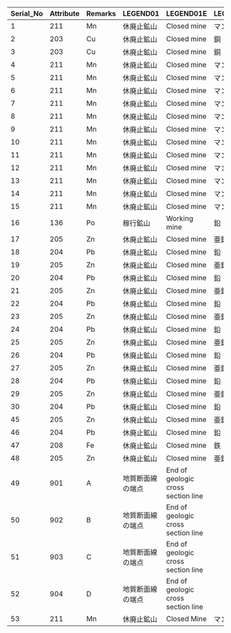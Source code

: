 | Serial_No | Attribute | Remarks | LEGEND01         | LEGEND01E                          | LEGEND02 | LEGEND02E |
| --------- | --------- | ------- | ---------------- | ---------------------------------- | -------- | --------- |
| 1         | 211       | Mn      | 休廃止鉱山       | Closed mine                        | マンガン | Manganese |
| 2         | 203       | Cu      | 休廃止鉱山       | Closed mine                        | 銅       | Copper    |
| 3         | 203       | Cu      | 休廃止鉱山       | Closed mine                        | 銅       | Copper    |
| 4         | 211       | Mn      | 休廃止鉱山       | Closed mine                        | マンガン | Manganese |
| 5         | 211       | Mn      | 休廃止鉱山       | Closed mine                        | マンガン | Manganese |
| 6         | 211       | Mn      | 休廃止鉱山       | Closed mine                        | マンガン | Manganese |
| 7         | 211       | Mn      | 休廃止鉱山       | Closed mine                        | マンガン | Manganese |
| 8         | 211       | Mn      | 休廃止鉱山       | Closed mine                        | マンガン | Manganese |
| 9         | 211       | Mn      | 休廃止鉱山       | Closed mine                        | マンガン | Manganese |
| 10        | 211       | Mn      | 休廃止鉱山       | Closed mine                        | マンガン | Manganese |
| 11        | 211       | Mn      | 休廃止鉱山       | Closed mine                        | マンガン | Manganese |
| 12        | 211       | Mn      | 休廃止鉱山       | Closed mine                        | マンガン | Manganese |
| 13        | 211       | Mn      | 休廃止鉱山       | Closed mine                        | マンガン | Manganese |
| 14        | 211       | Mn      | 休廃止鉱山       | Closed mine                        | マンガン | Manganese |
| 15        | 211       | Mn      | 休廃止鉱山       | Closed mine                        | マンガン | Manganese |
| 16        | 136       | Po      | 稼行鉱山         | Working mine                       | 鉛       | Lead      |
| 17        | 205       | Zn      | 休廃止鉱山       | Closed mine                        | 亜鉛     | Zinc      |
| 18        | 204       | Pb      | 休廃止鉱山       | Closed mine                        | 鉛       | Lead      |
| 19        | 205       | Zn      | 休廃止鉱山       | Closed mine                        | 亜鉛     | Zinc      |
| 20        | 204       | Pb      | 休廃止鉱山       | Closed mine                        | 鉛       | Lead      |
| 21        | 205       | Zn      | 休廃止鉱山       | Closed mine                        | 亜鉛     | Zinc      |
| 22        | 204       | Pb      | 休廃止鉱山       | Closed mine                        | 鉛       | Lead      |
| 23        | 205       | Zn      | 休廃止鉱山       | Closed mine                        | 亜鉛     | Zinc      |
| 24        | 204       | Pb      | 休廃止鉱山       | Closed mine                        | 鉛       | Lead      |
| 25        | 205       | Zn      | 休廃止鉱山       | Closed mine                        | 亜鉛     | Zinc      |
| 26        | 204       | Pb      | 休廃止鉱山       | Closed mine                        | 鉛       | Lead      |
| 27        | 205       | Zn      | 休廃止鉱山       | Closed mine                        | 亜鉛     | Zinc      |
| 28        | 204       | Pb      | 休廃止鉱山       | Closed mine                        | 鉛       | Lead      |
| 29        | 205       | Zn      | 休廃止鉱山       | Closed mine                        | 亜鉛     | Zinc      |
| 30        | 204       | Pb      | 休廃止鉱山       | Closed mine                        | 鉛       | Lead      |
| 45        | 205       | Zn      | 休廃止鉱山       | Closed mine                        | 亜鉛     | Zinc      |
| 46        | 204       | Pb      | 休廃止鉱山       | Closed mine                        | 鉛       | Lead      |
| 47        | 208       | Fe      | 休廃止鉱山       | Closed mine                        | 鉄       | Iron      |
| 48        | 205       | Zn      | 休廃止鉱山       | Closed mine                        | 亜鉛     | Zinc      |
| 49        | 901       | A       | 地質断面線の端点 | End of geologic cross section line |          |           |
| 50        | 902       | B       | 地質断面線の端点 | End of geologic cross section line |          |           |
| 51        | 903       | C       | 地質断面線の端点 | End of geologic cross section line |          |           |
| 52        | 904       | D       | 地質断面線の端点 | End of geologic cross section line |          |           |
| 53        | 211       | Mn      | 休廃止鉱山       | Closed Mine                        | マンガン | Manganese |
